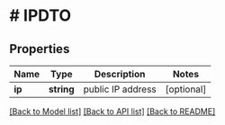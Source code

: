 # # IPDTO

## Properties

Name | Type | Description | Notes
------------ | ------------- | ------------- | -------------
**ip** | **string** | public IP address | [optional]

[[Back to Model list]](../../README.md#models) [[Back to API list]](../../README.md#endpoints) [[Back to README]](../../README.md)
